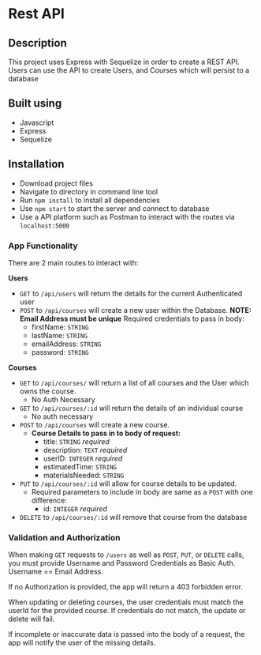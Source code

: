 # Rest API
 
## Description
This project uses Express with Sequelize in order to create a REST API.  Users can use the API to create Users, and Courses which will persist to a database

## Built using
* Javascript
* Express
* Sequelize

## Installation
* Download project files
* Navigate to directory in command line tool
* Run `npm install` to install all dependencies
* Use `npm start` to start the server and connect to database
* Use a API platform such as Postman to interact with the routes via `localhost:5000`

### App Functionality
There are 2 main routes to interact with:

**Users** 
* `GET` to `/api/users` will return the details for the current Authenticated user
* `POST` to `/api/courses` will create a new user within the Database. **NOTE: Email Address must be unique** Required credentials to pass in body:
    * firstName: `STRING`
    * lastName: `STRING`
    * emailAddress: `STRING`
    * password: `STRING`

**Courses**
* `GET` to `/api/courses/` will return a list of all courses and the User which owns the course. 
    * No Auth Necessary
* `GET` to `/api/courses/:id` will return the details of an individual course
    * No auth necessary
* `POST` to `/api/courses` will create a new course.
    * **Course Details to pass in to body of request:**
        * title: `STRING` _required_
        * description: `TEXT` _required_
        * userID: `INTEGER` _required_
        * estimatedTime: `STRING`
        * materialsNeeded: `STRING`
* `PUT` to `/api/courses/:id` will allow for course details to be updated.
    * Required parameters to include in body are same as a `POST` with one difference:
        * id: `INTEGER` _required_
* `DELETE` to `/api/courses/:id` will remove that course from the database

### Validation and Authorization
When making `GET` requests to `/users` as well as `POST`, `PUT`, or `DELETE` calls, you must provide Username and Password Credentials as Basic Auth. Username == Email Address.

If no Authorization is provided, the app will return a 403 forbidden error.

When updating or deleting courses, the user credentials must match the userId for the provided course.  If credentials do not match, the update or delete will fail.

If incomplete or inaccurate data is passed into the body of a request, the app will notify the user of the missing details.

